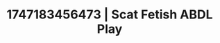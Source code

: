---
categories:
- Intimate rebellion
- Feather touch
- Ethical porn
- Interactive NSFW
- Hands behind back
image: /assets/images/1747183456473.jpg
layout: post
seo:
  description: Featured content with sensual ABDL Play, Scat Fetish. HD images available.
  keywords: ABDL Play, Scat Fetish
  og_image: /assets/images/1747183456473.jpg
  schema_type: VisualArtwork
tags:
- ABDL Play
- Scat Fetish
- '#1747183456473'
title: 1747183456473 | Scat Fetish ABDL Play
---
